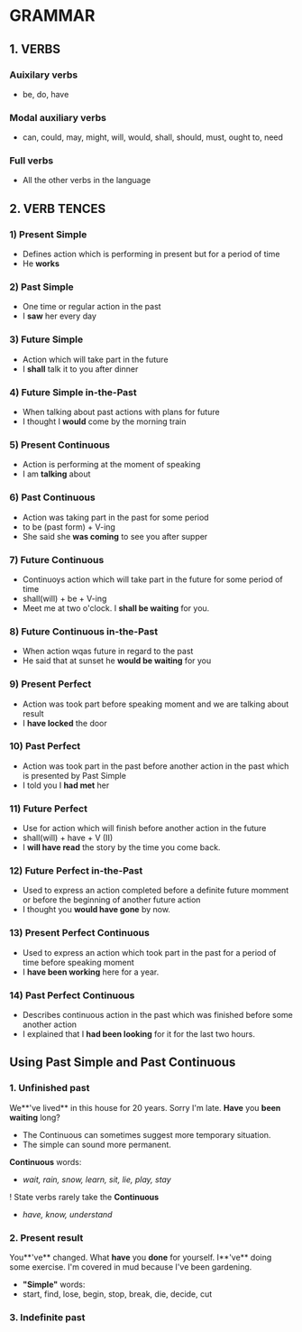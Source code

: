 # GRAMMAR

## 1. VERBS

### Auixilary verbs
- be, do, have

### Modal auxiliary verbs
- can, could, may, might, will, would, shall, should, must, ought to, need

### Full verbs
- All the other verbs in the language

## 2. VERB TENCES

### 1) Present Simple
- Defines action which is performing in present but for a period of time
- He **works**

### 2) Past Simple
- One time or regular action in the past
- I **saw** her every day

### 3) Future Simple
- Action which will take part in the future
- I **shall** talk it to you after dinner

### 4) Future Simple in-the-Past
- When talking about past actions with plans for future
- I thought I **would** come by the morning train

### 5) Present Continuous
- Action is performing at the moment of speaking
- I am **talking** about

### 6) Past Continuous
- Action was taking part in the past for some period
- to be (past form) + V-ing
- She said she **was coming** to see you after supper

### 7) Future Continuous
- Continuoys action which will take part in the future for some period of time
- shall(will) + be + V-ing
- Meet me at two o'clock. I **shall be waiting** for you.

### 8) Future Continuous in-the-Past
- When action wqas future in regard to the past
- He said that at sunset he **would be waiting** for you

### 9) Present Perfect 
- Action was took part before speaking moment and we are talking about result
- I **have locked** the door

### 10) Past Perfect
- Action was took part in the past before another action in the past which is presented by Past Simple
- I told you I **had met** her

### 11) Future Perfect
- Use for action which will finish before another action in the future
- shall(will) + have + V (II)
- I **will have read** the story by the time you come back.

### 12) Future Perfect in-the-Past
- Used to express an action completed before a definite future momment or before the beginning of another future action
- I thought you **would have gone** by now.

### 13) Present Perfect Continuous
- Used to express an action which took part in the past for a period of time before speaking moment
- I **have been working** here for a year.

### 14) Past Perfect Continuous
- Describes continuous action in the past which was finished before some another action
- I explained that I **had been looking** for it for the last two hours.

## Using Past Simple and Past Continuous

### 1. Unfinished past

We**'ve lived** in this house for 20 years.
Sorry I'm late. **Have** you **been waiting** long?

- The Continuous can sometimes suggest more temporary situation.
- The simple can sound more permanent.

**Continuous** words:
- *wait, rain, snow, learn, sit, lie, play, stay*

! State verbs rarely take the **Continuous**
- *have, know, understand*

### 2. Present result

You**'ve** changed. What **have** you **done** for yourself. 
I**'ve** doing some exercise. 
I'm covered in mud because I've been gardening.

- **"Simple"** words:
- start, find, lose, begin, stop, break, die, decide, cut

### 3. Indefinite past